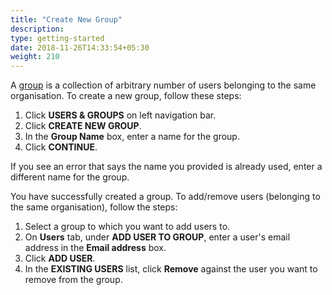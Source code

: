 ```yaml
---
title: "Create New Group"
description:
type: getting-started
date: 2018-11-26T14:33:54+05:30
weight: 210
---
```

A [group](/core-concepts/resource-user-group) is a collection of arbitrary number of users
belonging to the same organisation. To create a new group, follow these steps:

1. Click **USERS & GROUPS** on left navigation bar.
2. Click **CREATE NEW GROUP**.
3. In the **Group Name** box, enter a name for the group.
4. Click **CONTINUE**.

If you see an error that says the name you provided is already used,
enter a different name for the group.

You have successfully created a group. To add/remove users
(belonging to the same organisation), follow the steps:

1. Select a group to which you want to add users to.
2. On **Users** tab, under **ADD USER TO GROUP**, enter a user's email address
   in the **Email address** box.
3. Click **ADD USER**.
4. In the **EXISTING USERS** list, click **Remove** against the user you want
   to remove from the group.
